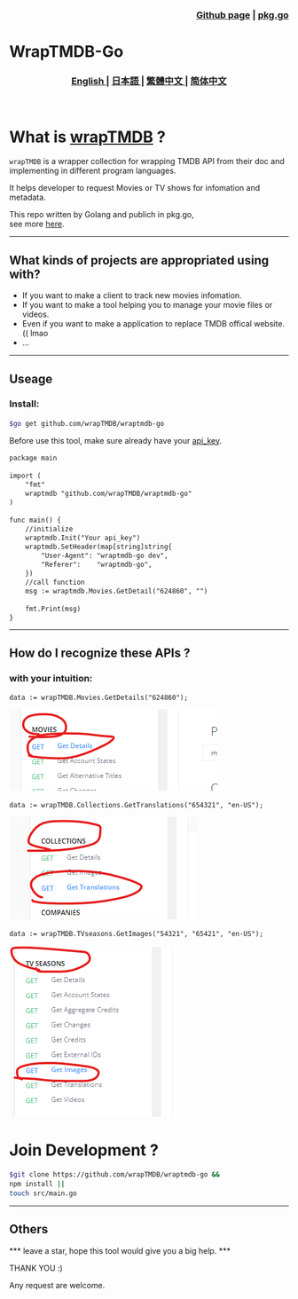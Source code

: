 
<h3 align="right">
<a href="https://github.com/wrapTMDB/wraptmdb-go">Github page</a> |
<a href="https://pkg.go.dev/github.com/wrapTMDB/wraptmdb-go">pkg.go</a>  
</h3>


# WrapTMDB-Go  
<h3>
<p align="center">
<a href="README.md"> English </a>|
<a href="/docs/README_ja.md"> 日本語 </a>|
<a href="/docs/README_zh-tw.md"> 繁體中文 </a>|
<a href="/docs/README_zh-cn.md"> 简体中文 </a>
</p>
</h3>
<br/>

# What is [wrapTMDB](https://github.com/wrapTMDB/wrapTMDB) ?

```wrapTMDB``` is a wrapper collection for wrapping TMDB API from their doc and implementing in different program languages.

It helps developer to request Movies or TV shows for infomation and metadata.<br/>

This repo written by Golang and publich in pkg.go,<br/>
see more  [here](https://github.com/wrapTMDB/wrapTMDB).
___
## What kinds of projects are appropriated using with?

- If you want to make a client to track new movies infomation.
- If you want to make a tool helping you to manage your movie files or videos.
- Even if you want to make a application to replace TMDB offical website. (( lmao
- ...

___
## Useage

### Install:

```bash
$go get github.com/wrapTMDB/wraptmdb-go
```

Before use this tool, make sure already have your [api_key](https://developers.themoviedb.org/3/getting-started/authentication).
<br/>

``` golang
package main

import (
	"fmt"
	wraptmdb "github.com/wrapTMDB/wraptmdb-go"
)

func main() {
	//initialize
	wraptmdb.Init("Your api_key")
	wraptmdb.SetHeader(map[string]string{
		"User-Agent": "wraptmdb-go dev",
		"Referer":    "wraptmdb-go",
	})
	//call function
	msg := wraptmdb.Movies.GetDetail("624860", "")

	fmt.Print(msg)
}

```
___

## How do I recognize these APIs ?

### with your intuition:

```golang
data := wrapTMDB.Movies.GetDetails("624860");
```
![alt text](docs/172714.png)

```golang
data := wrapTMDB.Collections.GetTranslations("654321", "en-US");
```
![alt text](docs/172927.png)

```golang
data := wrapTMDB.TVseasons.GetImages("54321", "65421", "en-US");
```
![alt text](docs/172331.png)



# Join Development ?
```bash
$git clone https://github.com/wrapTMDB/wraptmdb-go &&
npm install ||
touch src/main.go
```

___
## Others

*** leave a star,  hope this tool would give you a big help. ***

THANK YOU :)

Any request are welcome.